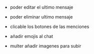 - poder editar el ultimo mensaje
- poder eliminar ultimo mensaje

- clicable los botones de las menciones
- añadir emojis al chat

- multer añadir imagenes para subir